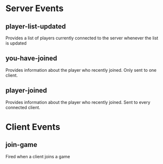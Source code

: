 # Server Events

## player-list-updated

Provides a list of players currently connected to the server whenever the list is updated

## you-have-joined

Provides information about the player who recently joined. Only sent to one client.

## player-joined

Provides information about the player who recently joined. Sent to every connected client.

# Client Events

## join-game

Fired when a client joins a game
